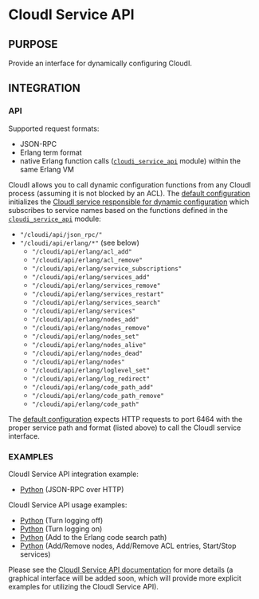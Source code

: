 # CloudI Service API

## PURPOSE

Provide an interface for dynamically configuring CloudI.

## INTEGRATION

### API

Supported request formats:

* JSON-RPC
* Erlang term format
* native Erlang function calls ([`cloudi_service_api`](https://github.com/CloudI/CloudI/blob/master/src/lib/cloudi_core/src/cloudi_service_api.erl) module) within the same Erlang VM

CloudI allows you to call dynamic configuration functions from any CloudI
process (assuming it is not blocked by an ACL).  The [default configuration](https://github.com/CloudI/CloudI/blob/master/src/cloudi.conf.in)
initializes the [CloudI service responsible for dynamic configuration](https://github.com/CloudI/CloudI/blob/master/src/lib/cloudi_services_internal/src/cloudi_service_api_requests.erl)
which subscribes to service names based on the functions defined in the [`cloudi_service_api`](https://github.com/CloudI/CloudI/blob/master/src/lib/cloudi_core/src/cloudi_service_api.erl) module:

* `"/cloudi/api/json_rpc/"`
* `"/cloudi/api/erlang/*"` (see below)
  * `"/cloudi/api/erlang/acl_add"`
  * `"/cloudi/api/erlang/acl_remove"`
  * `"/cloudi/api/erlang/service_subscriptions"`
  * `"/cloudi/api/erlang/services_add"`
  * `"/cloudi/api/erlang/services_remove"`
  * `"/cloudi/api/erlang/services_restart"`
  * `"/cloudi/api/erlang/services_search"`
  * `"/cloudi/api/erlang/services"`
  * `"/cloudi/api/erlang/nodes_add"`
  * `"/cloudi/api/erlang/nodes_remove"`
  * `"/cloudi/api/erlang/nodes_set"`
  * `"/cloudi/api/erlang/nodes_alive"`
  * `"/cloudi/api/erlang/nodes_dead"`
  * `"/cloudi/api/erlang/nodes"`
  * `"/cloudi/api/erlang/loglevel_set"`
  * `"/cloudi/api/erlang/log_redirect"`
  * `"/cloudi/api/erlang/code_path_add"`
  * `"/cloudi/api/erlang/code_path_remove"`
  * `"/cloudi/api/erlang/code_path"`

The [default configuration](https://github.com/CloudI/CloudI/blob/master/src/cloudi.conf.in)
expects HTTP requests to port 6464 with the proper service path and format
(listed above) to call the CloudI service interface.

### EXAMPLES

CloudI Service API integration example:

* [Python](https://github.com/CloudI/CloudI/blob/master/src/service_api/python/cloudi_service_api.py) (JSON-RPC over HTTP)

CloudI Service API usage examples:

* [Python](https://github.com/CloudI/CloudI/blob/master/src/tests/service_api/logging_off.py) (Turn logging off)
* [Python](https://github.com/CloudI/CloudI/blob/master/src/tests/service_api/logging_on.py) (Turn logging on)
* [Python](https://github.com/CloudI/CloudI/blob/master/src/tests/service_api/path.py) (Add to the Erlang code search path)
* [Python](https://github.com/CloudI/CloudI/blob/master/src/tests/service_api/run.py) (Add/Remove nodes, Add/Remove ACL entries, Start/Stop services)

Please see the [CloudI Service API documentation](http://cloudi.org/api.html#CloudI)
for more details (a graphical interface will be added soon,
which will provide more explicit examples for utilizing the CloudI Service API).
